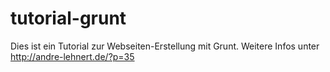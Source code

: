 # tutorial-grunt
Dies ist ein Tutorial zur Webseiten-Erstellung mit Grunt. Weitere Infos unter http://andre-lehnert.de/?p=35
